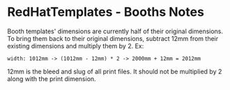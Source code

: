 RedHatTemplates - Booths Notes
==============================

Booth templates' dimensions are currently half of their original dimensions. To bring them back to their original dimensions, subtract 12mm from their existing dimensions and multiply them by 2. Ex:

```
width: 1012mm -> (1012mm - 12mm) * 2 -> 2000mm + 12mm = 2012mm
```

12mm is the bleed and slug of all print files. It should not be multiplied by 2 along with the print dimension.
